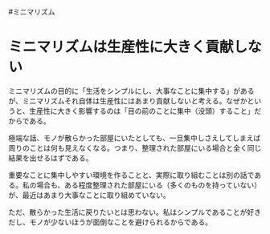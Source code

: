#ミニマリズム
# ミニマリズムは生産性に大きく貢献しない

ミニマリズムの目的に「生活をシンプルにし、大事なことに集中する」があるが、ミニマリズムそれ自体は生産性にはあまり貢献しないと考える。なぜかというと、生産性に大きく影響するのは「目の前のことに集中（没頭）すること」だからである。

極端な話、モノが散らかった部屋にいたとしても、一旦集中しさえしてしまえば周りのことは何も見えなくなる。つまり、整理された部屋にいる場合と全く同じ結果を出せるはずである。

重要なことに集中しやすい環境を作ることと、実際に取り組むことは別の話である。私の場合も、ある程度整理された部屋にいる（多くのものを持っていない）が、最近はあまり大事なことに取り組めていない。

ただ、散らかった生活に戻りたいとは思わない。私はシンプルであることが好きだし、モノが少ないほうが面倒なことを避けられるからである。
